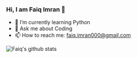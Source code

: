 ### Hi, I am Faiq Imran 👋



- 🌱 I’m currently learning Python
- 💬 Ask me about Coding
- 📫 How to reach me: faiq.imran000@gmail.com

![Faiq's github stats](https://github-readme-stats.vercel.app/api?username=FaiqImran123)
